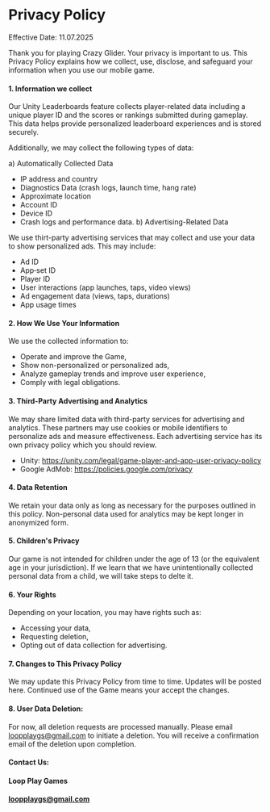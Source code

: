 # Privacy Policy
Effective Date: 11.07.2025

Thank you for playing Crazy Glider. Your privacy is important to us. This Privacy Policy explains how we collect, use, disclose, and safeguard your information when you use our mobile game.

#### 1. Information we collect
   
Our Unity Leaderboards feature collects player-related data including a unique player ID and the scores or rankings submitted during gameplay. This data helps provide personalized leaderboard experiences and is stored securely.
   
Additionally, we may collect the following types of data:

a) Automatically Collected Data
- IP address and country
- Diagnostics Data (crash logs, launch time, hang rate)
- Approximate location
- Account ID
- Device ID
- Crash logs and performance data.
b) Advertising-Related Data

We use thirt-party advertising services that may collect and use your data to show personalized ads. This may include:
- Ad ID
- App‑set ID
- Player ID
- User interactions (app launches, taps, video views)
- Ad engagement data (views, taps, durations)
- App usage times

#### 2. How We Use Your Information
   
We use the collected information to:
- Operate and improve the Game,
- Show non-personalized or personalized ads,
- Analyze gameplay trends and improve user experience,
- Comply with legal obligations.

#### 3. Third-Party Advertising and Analytics
   
We may share limited data with third-party services for advertising and analytics. These partners may use cookies or mobile identifiers to personalize ads and measure effectiveness.
Each advertising service has its own privacy policy which you should review.
- Unity: https://unity.com/legal/game-player-and-app-user-privacy-policy
- Google AdMob: https://policies.google.com/privacy

#### 4. Data Retention
   
We retain your data only as long as necessary for the purposes outlined in this policy. Non-personal data used for analytics may be kept longer in anonymized form.

#### 5. Children's Privacy
   
Our game is not intended for children under the age of 13 (or the equivalent age in your jurisdiction). If we learn that we have unintentionally collected personal data from a child, we will take steps to delte it.

#### 6. Your Rights
   
Depending on your location, you may have rights such as:
- Accessing your data,
- Requesting deletion,
- Opting out of data collection for advertising.

#### 7. Changes to This Privacy Policy
   
We may update this Privacy Policy from time to time. Updates will be posted here. Continued use of the Game means your accept the changes.

#### 8. User Data Deletion:
    
For now, all deletion requests are processed manually. Please email loopplaygs@gmail.com to initiate a deletion.
You will receive a confirmation email of the deletion upon completion.


#### Contact Us:
#### Loop Play Games
#### loopplaygs@gmail.com

